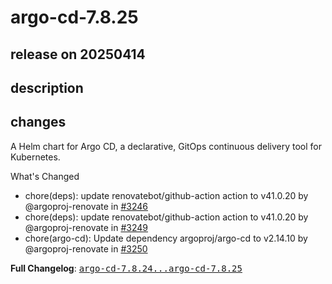 # argo-cd-7.8.25

## release on 20250414
## description
## changes
A Helm chart for Argo CD, a declarative, GitOps continuous delivery tool for Kubernetes.

What's Changed

* chore(deps): update renovatebot/github-action action to v41.0.20 by @argoproj-renovate in <a class="issue-link js-issue-link" data-error-text="Failed to load title" data-id="2990130663" data-permission-text="Title is private" data-url="https://github.com/argoproj/argo-helm/issues/3246" data-hovercard-type="pull_request" data-hovercard-url="/argoproj/argo-helm/pull/3246/hovercard" href="https://github.com/argoproj/argo-helm/pull/3246">#3246</a>
* chore(deps): update renovatebot/github-action action to v41.0.20 by @argoproj-renovate in <a class="issue-link js-issue-link" data-error-text="Failed to load title" data-id="2991908610" data-permission-text="Title is private" data-url="https://github.com/argoproj/argo-helm/issues/3249" data-hovercard-type="pull_request" data-hovercard-url="/argoproj/argo-helm/pull/3249/hovercard" href="https://github.com/argoproj/argo-helm/pull/3249">#3249</a>
* chore(argo-cd): Update dependency argoproj/argo-cd to v2.14.10 by @argoproj-renovate in <a class="issue-link js-issue-link" data-error-text="Failed to load title" data-id="2994118302" data-permission-text="Title is private" data-url="https://github.com/argoproj/argo-helm/issues/3250" data-hovercard-type="pull_request" data-hovercard-url="/argoproj/argo-helm/pull/3250/hovercard" href="https://github.com/argoproj/argo-helm/pull/3250">#3250</a>

<strong>Full Changelog</strong>: <a class="commit-link" href="https://github.com/argoproj/argo-helm/compare/argo-cd-7.8.24...argo-cd-7.8.25"><tt>argo-cd-7.8.24...argo-cd-7.8.25</tt></a>

